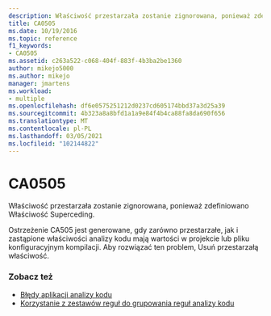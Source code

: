 ```yaml
---
description: Właściwość przestarzała zostanie zignorowana, ponieważ zdefiniowano Właściwość Superceding.
title: CA0505
ms.date: 10/19/2016
ms.topic: reference
f1_keywords:
- CA0505
ms.assetid: c263a522-c068-404f-883f-4b3ba2be1360
author: mikejo5000
ms.author: mikejo
manager: jmartens
ms.workload:
- multiple
ms.openlocfilehash: df6e0575251212d0237cd605174bbd37a3d25a39
ms.sourcegitcommit: 4b323a8a8bfd1a1a9e84f4b4ca88fa8da690f656
ms.translationtype: MT
ms.contentlocale: pl-PL
ms.lasthandoff: 03/05/2021
ms.locfileid: "102144822"
---
```

# <a name="ca0505"></a>CA0505

Właściwość przestarzała zostanie zignorowana, ponieważ zdefiniowano Właściwość Superceding.

Ostrzeżenie CA505 jest generowane, gdy zarówno przestarzałe, jak i zastąpione właściwości analizy kodu mają wartości w projekcie lub pliku konfiguracyjnym kompilacji. Aby rozwiązać ten problem, Usuń przestarzałą właściwość.

### <a name="see-also"></a>Zobacz też

- [Błędy aplikacji analizy kodu](../code-quality/code-analysis-application-errors.md)
- [Korzystanie z zestawów reguł do grupowania reguł analizy kodu](../code-quality/using-rule-sets-to-group-code-analysis-rules.md)
